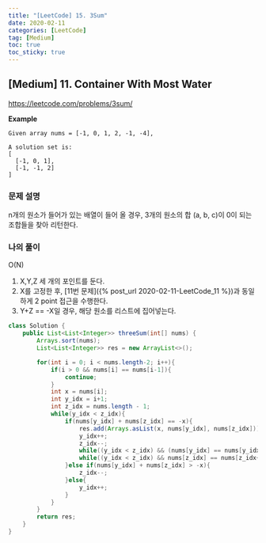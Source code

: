 ```yaml
---
title: "[LeetCode] 15. 3Sum"
date: 2020-02-11
categories: [LeetCode]
tag: [Medium]
toc: true
toc_sticky: true
---
```


## [Medium] 11. Container With Most Water
https://leetcode.com/problems/3sum/

**Example**
```
Given array nums = [-1, 0, 1, 2, -1, -4],

A solution set is:
[
  [-1, 0, 1],
  [-1, -1, 2]
]
```

### 문제 설명
n개의 원소가 들어가 있는 배열이 들어 올 경우, 3개의 원소의 합 (a, b, c)이 0이 되는 조합들을 찾아 리턴한다.

### 나의 풀이
O(N)
1. X,Y,Z 세 개의 포인트를 둔다.
2. X를 고정한 후, [11번 문제]({% post_url 2020-02-11-LeetCode_11 %})과 동일하게 2 point 접근을 수행한다.
3. Y+Z == -X일 경우, 해당 원소를 리스트에 집어넣는다.

```java
class Solution {
    public List<List<Integer>> threeSum(int[] nums) {
        Arrays.sort(nums);
        List<List<Integer>> res = new ArrayList<>();

        for(int i = 0; i < nums.length-2; i++){
            if(i > 0 && nums[i] == nums[i-1]){
                continue;
            }
            int x = nums[i];
            int y_idx = i+1;
            int z_idx = nums.length - 1;
            while(y_idx < z_idx){
                if(nums[y_idx] + nums[z_idx] == -x){
                    res.add(Arrays.asList(x, nums[y_idx], nums[z_idx]));
                    y_idx++;
                    z_idx--;
                    while((y_idx < z_idx) && (nums[y_idx] == nums[y_idx-1])) y_idx++;
                    while((y_idx < z_idx) && nums[z_idx] == nums[z_idx+1]) z_idx--;
                }else if(nums[y_idx] + nums[z_idx] > -x){
                    z_idx--;
                }else{
                    y_idx++;
                }
            }
        }
        return res;
    }
}
```
